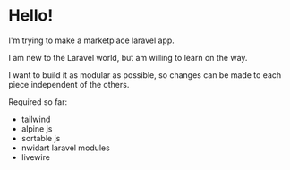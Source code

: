 <h1>Hello!</h1>
<p>I'm trying to make a marketplace laravel app.</p>
<p>I am new to the Laravel world, but am willing to learn on the way.</p>
<p>I want to build it as modular as possible, so changes can be made to each piece independent of the others.</p>

Required so far:
<ul>
<li>tailwind</li>
<li>alpine js</li>
<li>sortable js</li>
<li>nwidart laravel modules</li>
<li>livewire</li>
</ul>
